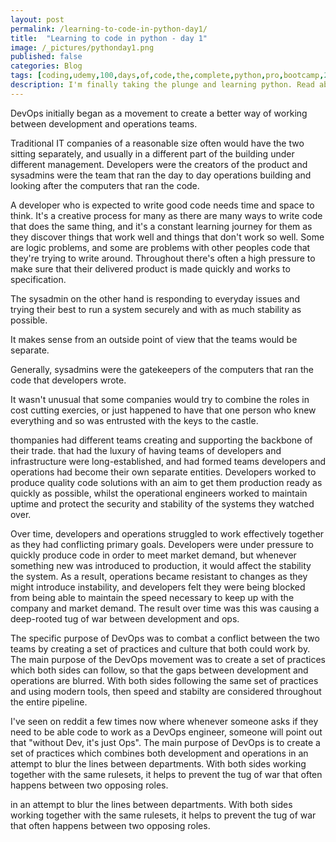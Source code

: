```yaml
---
layout: post
permalink: /learning-to-code-in-python-day1/
title:  "Learning to code in python - day 1"
image: /_pictures/pythonday1.png
published: false
categories: Blog
tags: [coding,udemy,100,days,of,code,the,complete,python,pro,bootcamp,2021,repl.it,repl,variables,beginner,code,learning,programming,functions,program,new,skills,develop,developer,php,basic,devops,apprentice]
description: I'm finally taking the plunge and learning python. Read about my first day learning and how I got on.
---
```

DevOps initially began as a movement to create a better way of working between development and operations teams. 

Traditional IT companies of a reasonable size often would have the two sitting separately, and usually in a different part of the building under different management. Developers were the creators of the product and sysadmins were the team that ran the day to day operations building and looking after the computers that ran the code.

A developer who is expected to write good code needs time and space to think. It's a creative process for many as there are many ways to write code that does the same thing, and it's a constant learning journey for them as they discover things that work well and things that don't work so well. Some are logic problems, and some are problems with other peoples code that they're trying to write around. Throughout there's often a high pressure to make sure that their delivered product is made quickly and works to specification.  

The sysadmin on the other hand is responding to everyday issues and trying their best to run a system securely and with as much stability as possible.


It makes sense from an outside point of view that the teams would be separate.

Generally, sysadmins were the gatekeepers of the computers that ran the code that developers wrote.


It wasn't unusual that some companies would try to combine the roles in cost cutting exercies, or just happened to have that one person who knew everything and so was entrusted with the keys to the castle.



thompanies had different teams creating and supporting the backbone of their trade.  that had the luxury of having teams of developers and infrastructure were long-established, and had formed teams developers and operations had become their own separate entities. Developers worked to produce quality code solutions with an aim to get them production ready as quickly as possible, whilst the operational engineers worked to maintain uptime and protect the security and stability of the systems they watched over.

Over time, developers and operations struggled to work effectively together as they had conflicting primary goals. Developers were under pressure to quickly produce code in order to meet market demand, but whenever something new was introduced to production, it would affect the stability the system. As a result, operations became resistant to changes as they might introduce instability, and developers felt they were being blocked from being able to maintain the speed necessary to keep up with the company and market demand. The result over time was this was causing a deep-rooted tug of war between development and ops.

The specific purpose of DevOps was to combat a conflict between the two teams by creating a set of practices and culture that both could work by.  The main purpose of the DevOps movement was to create a set of practices which both sides can follow, so that the gaps between development and operations are blurred. With both sides following the same set of practices and using modern tools, then speed and stabilty are considered throughout the entire pipeline.  


I've seen on reddit a few times now where whenever someone asks if they need to be able code to work as a DevOps engineer, someone will point out that "without Dev, it's just Ops". The main purpose of DevOps is to create a set of practices which combines both development and operations in an attempt to blur the lines between departments. With both sides working together with the same rulesets, it helps to prevent the tug of war that often happens between two opposing roles.


 in an attempt to blur the lines between departments. With both sides working together with the same rulesets, it helps to prevent the tug of war that often happens between two opposing roles.
